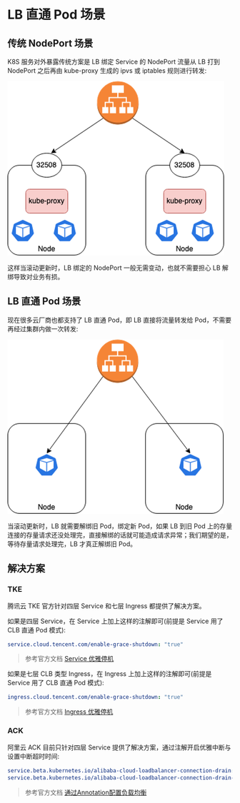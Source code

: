 # LB 直通 Pod 场景

## 传统 NodePort 场景

K8S 服务对外暴露传统方案是 LB 绑定 Service 的 NodePort 流量从 LB 打到 NodePort 之后再由 kube-proxy 生成的 ipvs 或 iptables 规则进行转发:

![](lb-with-nodeport.png)

这样当滚动更新时，LB 绑定的 NodePort 一般无需变动，也就不需要担心 LB 解绑导致对业务有损。

## LB 直通 Pod 场景

现在很多云厂商也都支持了 LB 直通 Pod，即 LB 直接将流量转发给 Pod，不需要再经过集群内做一次转发:

![](lb-to-pod-directly.png)

当滚动更新时，LB 就需要解绑旧 Pod，绑定新 Pod，如果 LB 到旧 Pod 上的存量连接的存量请求还没处理完，直接解绑的话就可能造成请求异常；我们期望的是，等待存量请求处理完，LB 才真正解绑旧 Pod。

## 解决方案

### TKE

腾讯云 TKE 官方针对四层 Service 和七层 Ingress 都提供了解决方案。

如果是四层 Service，在 Service 上加上这样的注解即可(前提是 Service 用了 CLB 直通 Pod 模式):

```yaml
service.cloud.tencent.com/enable-grace-shutdown: "true"
```

> 参考官方文档 [Service 优雅停机](https://cloud.tencent.com/document/product/457/60064)

如果是七层 CLB 类型 Ingress，在 Ingress 上加上这样的注解即可(前提是 Service 用了 CLB 直通 Pod 模式):

```yaml
ingress.cloud.tencent.com/enable-grace-shutdown: "true"
```

> 参考官方文档 [Ingress 优雅停机](https://cloud.tencent.com/document/product/457/60065)

### ACK

阿里云 ACK 目前只针对四层 Service 提供了解决方案，通过注解开启优雅中断与设置中断超时时间:

```yaml
service.beta.kubernetes.io/alibaba-cloud-loadbalancer-connection-drain: "on"
service.beta.kubernetes.io/alibaba-cloud-loadbalancer-connection-drain-timeout: "900"
```

> 参考官方文档 [通过Annotation配置负载均衡](https://help.aliyun.com/document_detail/86531.html)